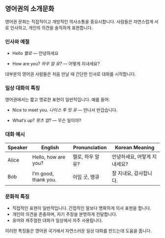 ## 영어권의 소개문화

영어권 문화는 직접적이고 개방적인 의사소통을 중요시합니다. 사람들은 자연스럽게 서로 인사하고, 개인의 의견을 솔직하게 표현합니다.

### 인사와 예절

- Hello
  *헬로* — 안녕하세요

- How are you?
  *하우 알 유?* — 어떻게 지내세요?

대부분의 영어권 사람들은 처음 만날 때 간단한 인사로 대화를 시작합니다.

### 일상 대화의 특징

영어권에서는 짧고 명료한 표현이 일반적입니다. 예를 들어:

- Nice to meet you.
  *나이스 투 밋 유* — 만나서 반갑습니다.

- What’s up?
  *왓츠 업?* — 무슨 일이야?

### 대화 예시

| Speaker | English                   | Pronunciation          | Korean Meaning         |
|---------|---------------------------|------------------------|------------------------|
| Alice   | Hello, how are you?       | 헬로, 하우 알 유?       | 안녕하세요, 어떻게 지내세요? |
| Bob     | I’m good, thank you.      | 아임 굿, 땡큐          | 잘 지내요, 감사합니다.    |

### 문화적 특징

- 직접적인 표현이 일반적입니다. 간접적인 말보다 명확하게 의사 표현을 합니다.
- 개인의 의견을 존중하며, 자기 주장을 분명하게 전달합니다.
- 유머와 캐주얼한 대화가 일상에서 자주 사용됩니다.

이러한 특징들은 영어권 국가에서 자연스러운 일상 대화를 만드는데 도움을 줍니다.